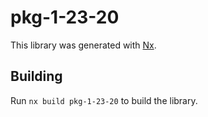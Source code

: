 # pkg-1-23-20

This library was generated with [Nx](https://nx.dev).

## Building

Run `nx build pkg-1-23-20` to build the library.
